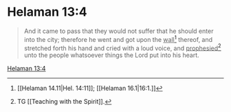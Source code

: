 # Helaman 13:4

> And it came to pass that they would not suffer that he should enter into the city; therefore he went and got upon the <u>wall</u>[^a] thereof, and stretched forth his hand and cried with a loud voice, and <u>prophesied</u>[^b] unto the people whatsoever things the Lord put into his heart.

[Helaman 13:4](https://www.churchofjesuschrist.org/study/scriptures/bofm/hel/13?lang=eng&id=p4#p4)


[^a]: [[Helaman 14.11|Hel. 14:11]]; [[Helaman 16.1|16:1.]]
[^b]: TG [[Teaching with the Spirit]].
